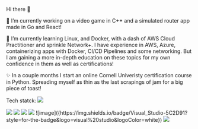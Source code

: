 Hi there 👋

🔭 I’m currently working on a video game in C++ and a simulated router app made in Go and React!

🌱 I’m currently learning Linux, and Docker, with a dash of AWS Cloud Practitioner and sprinkle Network+.
I have experience in AWS, Azure, containerizing apps with Docker, CI/CD Pipelines and some networking.
But I am gaining a more in-depth education on these topics for my own confidence in them as well as certifications!

✨ In a couple months I start an online Cornell Univeristy certification course in Python.
Spreading myself as thin as the last scrapings of jam for a big piece of toast!

Tech statck:
<img src="https://camo.githubusercontent.com/7aaa08e515b1ad4e78f4e4e037d0729f772cd09737a98123a42588c5719f6860/68747470733a2f2f696d672e736869656c64732e696f2f62616467652f52656163745f4e61746976652d3230323332413f6c6f676f3d7265616374266c6f676f436f6c6f723d363144414642">

<img src="https://camo.githubusercontent.com/7aaa08e515b1ad4e78f4e4e037d0729f772cd09737a98123a42588c5719f6860/68747470733a2f2f696d672e736869656c64732e696f2f62616467652f52656163745f4e61746976652d3230323332413f6c6f676f3d7265616374266c6f676f436f6c6f723d363144414642">

<img src="https://img.shields.io/badge/Terraform-7B42BC?style=for-the-badge&logo=terraform&logoColor=white">

<img src="{https://img.shields.io/badge/Visual_Studio-5C2D91?style=for-the-badge&logo=visual%20studio&logoColor=white">
<img src="{https://img.shields.io/badge/Visual_Studio-5C2D91?style=for-the-badge&logo=visual%20studio&logoColor=white}" />
![image]({https://img.shields.io/badge/Visual_Studio-5C2D91?style=for-the-badge&logo=visual%20studio&logoColor=white})
<img src="{https://img.shields.io/badge/ChatGPT-74aa9c?style=for-the-badge&logo=openai&logoColor=white}" />

<!--
**KimGarza/KimGarza** is a ✨ _special_ ✨ repository because its `README.md` (this file) appears on your GitHub profile.

Here are some ideas to get you started:

- 🔭 I’m currently working on ...
- 🌱 I’m currently learning ...
- 👯 I’m looking to collaborate on ...
- 🤔 I’m looking for help with ...
- 💬 Ask me about ...
- 📫 How to reach me: ...
- 😄 Pronouns: ...
- ⚡ Fun fact: ...
-->
